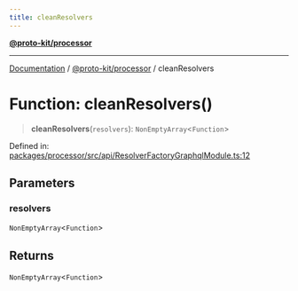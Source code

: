 ```yaml
---
title: cleanResolvers
---
```


[**@proto-kit/processor**](../README.md)

***

[Documentation](../../../README.md) / [@proto-kit/processor](../README.md) / cleanResolvers

# Function: cleanResolvers()

> **cleanResolvers**(`resolvers`): `NonEmptyArray`\<`Function`\>

Defined in: [packages/processor/src/api/ResolverFactoryGraphqlModule.ts:12](https://github.com/proto-kit/framework/blob/28efa802e3737fc3b77339148b307ef7246f3ef1/packages/processor/src/api/ResolverFactoryGraphqlModule.ts#L12)

## Parameters

### resolvers

`NonEmptyArray`\<`Function`\>

## Returns

`NonEmptyArray`\<`Function`\>
